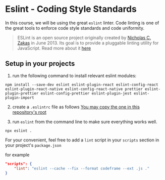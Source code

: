 # Eslint - Coding Style Standards

In  this course, we will be using the great `eslint` linter. Code linting is one of the great tools to enforce code style standards and code uniformity.

> ESLint is an open source project originally created by [Nicholas C. Zakas](http://nczonline.net/) in June 2013. Its goal is to provide a pluggable linting utility for JavaScript. Read more about it [here](https://eslint.org/)

## Setup in your projects
1. run the following command to install relevant eslint modules:
```
npm install --save-dev eslint eslint-plugin-react eslint-config-react eslint-plugin-react-native eslint-config-react-native prettier eslint-plugin-prettier eslint-config-prettier eslint-plugin-jest eslint-plugin-import
```
2. create a `.eslintrc` file as follows
[You may copy the one in this repository's root](https://raw.githubusercontent.com/zivl/mobile-app-development-s20/master/.eslintrc)

3. run `eslint` from the command line to make sure everything works well.
```
npx eslint .
```

For your convenient, feel free to add a `lint` script in your `scripts` section in your project's `package.json`

for example
```json
"scripts": {
    "lint": "eslint --cache --fix --format codeframe --ext .js ."
}
```
